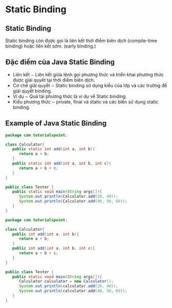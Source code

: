# Static Binding

## Static Binding

Static binding còn được gọi là liên kết thời điểm biên dịch (compile-time binding) hoặc liên kết sớm. (early binding.)

## Đặc điểm của Java Static Binding 
- Liên kết − Liên kết giữa lệnh gọi phương thức và triển khai phương thức được giải quyết tại thời điểm biên dịch. 
- Cơ chế giải quyết − Static binding sử dụng kiểu của lớp và các trường để giải quyết binding. 
- Ví dụ − Quá tải phương thức là ví dụ về Static binding. 
- Kiểu phương thức − private, final và static và các biến sử dụng static binding.

## Example of Java Static Binding

```java
package com.tutorialspoint;

class Calculator{
   public static int add(int a, int b){
      return a + b;
   }
   public static int add(int a, int b, int c){
      return a + b + c;
   }
}

public class Tester {
   public static void main(String args[]){
      System.out.println(Calculator.add(20, 40));
      System.out.println(Calculator.add(40, 50, 60));
   }
}
```

```java
package com.tutorialspoint;

class Calculator{
   public int add(int a, int b){
      return a + b;
   }
   public int add(int a, int b, int c){
      return a + b + c;
   }
}

public class Tester {
   public static void main(String args[]){
      Calculator calculator = new Calculator();   
      System.out.println(calculator.add(20, 40));
      System.out.println(calculator.add(40, 50, 60));
   }
}
```